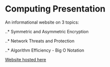 # Computing Presentation

An informational website on 3 topics:

..* Symmetric and Asymmetric Encryption

..* Network Threats and Protection

..* Algorithm Efficiency - Big O Notation

[Website hosted here](https://david-denny.github.io/ComputingPresentation/)
